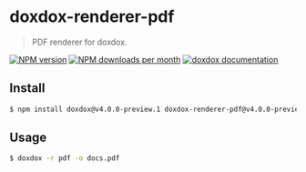 # doxdox-renderer-pdf

> PDF renderer for doxdox.

[![NPM version](https://img.shields.io/npm/v/doxdox-renderer-pdf?style=flat-square)](https://www.npmjs.org/package/doxdox-renderer-pdf)
[![NPM downloads per month](https://img.shields.io/npm/dm/doxdox-renderer-pdf?style=flat-square)](https://www.npmjs.org/package/doxdox-renderer-pdf)
[![doxdox documentation](https://img.shields.io/badge/doxdox-documentation-%23E85E95?style=flat-square)](https://doxdox.org)

## Install

```bash
$ npm install doxdox@v4.0.0-preview.1 doxdox-renderer-pdf@v4.0.0-preview.1 --save-dev
```

## Usage

```bash
$ doxdox -r pdf -o docs.pdf
```
